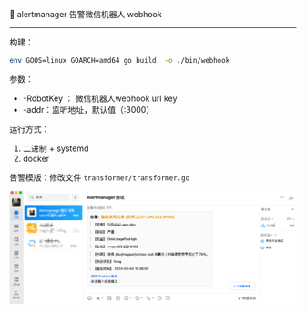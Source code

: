 🍭 alertmanager 告警微信机器人 webhook

---

构建：

```sh
env GOOS=linux GOARCH=amd64 go build  -o ./bin/webhook  
```

参数：

+ -RobotKey ： 微信机器人webhook url key
+ -addr：监听地址，默认值（:3000）

运行方式：

1. 二进制 + systemd
2. docker



告警模版：修改文件 `transformer/transformer.go`

 ![image-20240306152207993](./images/README/image-20240306152207993.png)

